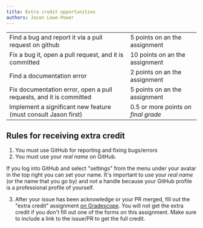 ```yaml
---
title: Extra credit opportunities
authors: Jason Lowe-Power
---
```


|                                                                    |                                     |
|--------------------------------------------------------------------|-------------------------------------|
| Find a bug and report it via a pull request on github              | 5 points on an the assignment       |
| Fix a bug it, open a pull request, and it is committed             | 10 points on  an the assignment     |
| Find a documentation error                                         | 2 points on an the assignment       |
| Fix documentation error, open a pull requests, and it is committed | 5 points on an the assignment       |
| Implement a significant new feature (must consult Jason first)     | 0.5 or more points *on final grade* |

## Rules for receiving extra credit

1. You must use GitHub for reporting and fixing bugs/errors
2. You must use your *real name* on GitHub.

  If you log into GitHub and select "settings" from the menu under your avatar in the top right you can set your name.
  It's important to use your *real name* (or the name that you go by) and not a handle because your GitHub profile is a professional profile of yourself.

3. After your issue has been acknowledge or your PR merged, fill out the "extra credit" assignment [on Gradescope](https://www.gradescope.com/courses/105214/assignments/420029). You will not get the extra credit if you don't fill out one of the forms on this assignment. Make sure to include a link to the issue/PR to get the full credit.